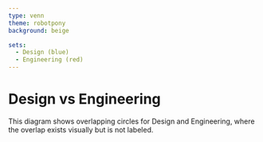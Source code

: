 ```yaml
---
type: venn
theme: robotpony
background: beige

sets:
  - Design (blue)
  - Engineering (red)
---
```


# Design vs Engineering

This diagram shows overlapping circles for Design and Engineering, where the overlap exists visually but is not labeled.